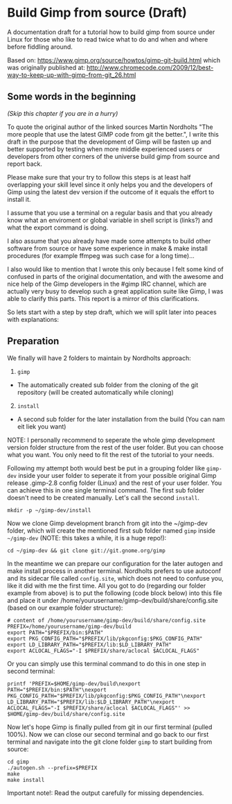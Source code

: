 # Build Gimp from source (Draft)
A documentation draft for a tutorial how to build gimp from source under Linux for those who like to read twice what to do and when and where before fiddling around.

Based on: https://www.gimp.org/source/howtos/gimp-git-build.html which was originally published at:
http://www.chromecode.com/2009/12/best-way-to-keep-up-with-gimp-from-git_26.html

Some words in the beginning
---------------------------

*(Skip this chapter if you are in a hurry)*

To quote the original author of the linked sources Martin Nordholts "The more people that use the latest GIMP code from git the better.", I write this draft in the purpose that the development of Gimp will be fasten up and better supported by testing when more middle experienced users or developers from other corners of the universe build gimp from source and report back.

Please make sure that your try to follow this steps is at least half overlapping your skill level since it only helps you and the developers of Gimp using the latest dev version if the outcome of it equals the effort to install it.

I assume that you use a terminal on a regular basis and that you already know what an enviroment or global variable in shell script is (links?) and what the export command is doing.

I also assume that you already have made some attempts to build other software from source or have some experience in make & make install procedures (for example ffmpeg was such case for a long time)...

I also would like to mention that I wrote this only because I felt some kind of confused in parts of the original documentation, and with the awesome and nice help of the Gimp developers in the #gimp IRC channel, which are actually very busy to develop such a great application suite like Gimp, I was able to clarify this parts. This report is a mirror of this clarifications.

So lets start with a step by step draft, which we will split later into peaces with explanations:

Preparation
-----------

We finally will have 2 folders to maintain by Nordholts approach: 

 1. `gimp`
   + The automatically created sub folder from the cloning of the git repository (will be created automatically while cloning)
 2. `install`
   + A second sub folder for the later installation from the build (You can nam eit liek you want)

NOTE: I personally recommend to seperate the whole gimp development version folder structure from the rest of the user folder. But you can choose what you want. You only need to fit the rest of the tutorial to your needs. 

Following my attempt both would best be put in a grouping folder like `gimp-dev` inside your user folder to seperate it from your possible original Gimp release .gimp-2.8 config folder (Linux) and the rest of your user folder. You can achieve this in one single terminal command. The first sub folder doesn't need to be created manually. Let's call the second `install`. 

    mkdir -p ~/gimp-dev/install
    
Now we clone Gimp development branch from git into the ~/gimp-dev folder, which will create the mentioned first sub folder named `gimp` inside `~/gimp-dev` (NOTE: this takes a while, it is a huge repo!):

    cd ~/gimp-dev && git clone git://git.gnome.org/gimp
    
In the meantime we can prepare our configuration for the later autogen and make install process in another terminal. Nordholts prefers to use autoconf and its sidecar file called `config.site`, which does not need to confuse you, like it did with me the first time. All you got to do (regarding our folder example from above) is to put the following (code block below) into this file and place it under /home/yourusername/gimp-dev/build/share/config.site (based on our example folder structure):

    # content of /home/yourusername/gimp-dev/build/share/config.site
    PREFIX=/home/yourusername/gimp-dev/build
    export PATH="$PREFIX/bin:$PATH"
    export PKG_CONFIG_PATH="$PREFIX/lib/pkgconfig:$PKG_CONFIG_PATH"
    export LD_LIBRARY_PATH="$PREFIX/lib:$LD_LIBRARY_PATH"
    export ACLOCAL_FLAGS="-I $PREFIX/share/aclocal $ACLOCAL_FLAGS"
    
Or you can simply use this terminal command to do this in one step in second terminal:

    printf 'PREFIX=$HOME/gimp-dev/build\nexport PATH="$PREFIX/bin:$PATH"\nexport PKG_CONFIG_PATH="$PREFIX/lib/pkgconfig:$PKG_CONFIG_PATH"\nexport LD_LIBRARY_PATH="$PREFIX/lib:$LD_LIBRARY_PATH"\nexport ACLOCAL_FLAGS="-I $PREFIX/share/aclocal $ACLOCAL_FLAGS"' >> $HOME/gimp-dev/build/share/config.site

Now let's hope Gimp is finally pulled from git in our first terminal (pulled 100%). Now we can close our second terminal and go back to our first terminal and navigate into the git clone folder `gimp` to start building from source:

    cd gimp
    ./autogen.sh --prefix=$PREFIX
    make
    make install
    
Important note!: Read the output carefully for missing dependencies.
